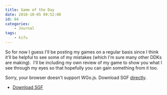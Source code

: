 ```yaml
---
title: Game of the Day
date: 2010-10-05 09:52:00
id: 84
categories:
	- Journal
tags:
	- kifu
---
```


So for now I guess I'll be posting my games on a regular basis since I think it'll be helpful to see some of my mistakes (which I'm sure many other DDKs are making).  I'll be including my own review of my game to show you what I see through my eyes so that hopefully you can gain something from it too.

<!--more-->

<article>
	<section data-wgo="/kifu/2010/2010.10.05-Game-of-the-Day.sgf" data-wgo-enablewheel="false" style="width: 100%">
	  <p>Sorry, your browser doesn't support WGo.js. Download SGF <a href="/kifu/2010/2010.10.05-Game-of-the-Day.sgf">directly</a>.</p>
	</section>
	<div><ul><li><a href="/kifu/2010/2010.10.05-Game-of-the-Day.sgf">Download SGF</a></li></ul></div>
</article>
